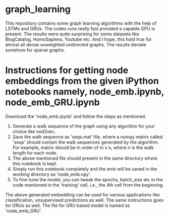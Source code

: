 # graph_learning
This repository contains some graph learning algorithms with the help of LSTMs and GRUs. The codes runs really fast provided a capable GPU is present. The results were quite surprising for some datasets like BlogCatalog, HomoSapiens, Youtube etc. And I hope, this hold true for almost all dense unweighted undirected graphs. The results deviate somehow for sparse graphs.

# Instructions for getting node embeddings from the given iPython notebooks namely, node_emb.ipynb, node_emb_GRU.ipynb
Download the 'node_emb.ipynb' and follow the steps as mentioned.
1. Generate a walk sequence of the graph using any algorithm for your choice like nod2vec.
2. Save the walk sequence as 'seqs.mat' file, where a numpy matrix called 'seqs' should contain the walk sequences generated by the algorithm. For example, matrix should be in order of m x n, where n is the walk length for each node.
3. The above mentioned file should present in the same directory where this notebook is kept.
4. Simply run this notebook completely and the emb will be saved in the working directory as 'node_emb.npy'.
5. To fine-tune the model, you can tweak the epochs, batch_size etc in the code mentioned in the 'training' cell, i.e., the 4th cell from the beginning.

The above generated embedding can be used for various applications like classification, unsupervised predictions as well.
The same instructions goes for GRUs as well. The file for GRU based model is named as 'node_emb_GRU'.
